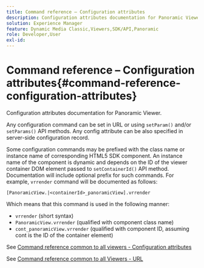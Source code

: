 ```yaml
---
title: Command reference – Configuration attributes
description: Configuration attributes documentation for Panoramic Viewer.
solution: Experience Manager
feature: Dynamic Media Classic,Viewers,SDK/API,Panoramic
role: Developer,User
exl-id:
---
```

# Command reference – Configuration attributes{#command-reference-configuration-attributes}

Configuration attributes documentation for Panoramic Viewer.

Any configuration command can be set in URL or using `setParam()` and/or `setParams()` API methods. Any config attribute can be also specified in server-side configuration record.

Some configuration commands may be prefixed with the class name or instance name of corresponding HTML5 SDK component. An instance name of the component is dynamic and depends on the ID of the viewer container DOM element passed to `setContainerId()` API method. Documentation will include optional prefix for such commands. For example, `vrrender` command will be documented as follows:

```
[PanoramicView.|<containerId>_panoramicView].vrrender
```

Which means that this command is used in the following manner:

* `vrrender` (short syntax)
* `PanoramicView.vrrender` (qualified with component class name)
* `cont_panoramicView.vrrender` (qualified with component ID, assuming cont is the ID of the container element)


See [Command reference common to all viewers - Configuration attributes](../../../r-html5-viewer-20-cmdref-configattrib/r-html5-viewer-20-cmdref-configattrib.md#concept-850e0f2c49b949deb7cfbfd330d329bd)

See [Command reference common to all Viewers - URL](../../../c-html5-viewer-20-cmdref-url/c-html5-viewer-20-cmdref-url.md#concept-9b337f349b7b406b8c33c7ee96b3e226)
